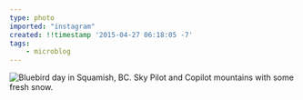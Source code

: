 ```yaml
---
type: photo
imported: "instagram"
created: !!timestamp '2015-04-27 06:18:05 -7'
tags:
    - microblog
---
```

![Bluebird day in Squamish, BC. Sky Pilot and Copilot mountains with some fresh snow.](/media/images/photos/2015/04/e7f2e9c25dae17d40776c694c0bbe354.jpg)

